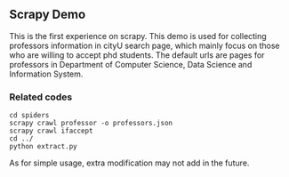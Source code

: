 ## Scrapy Demo
This is the first experience on scrapy. This demo is used for collecting professors information in cityU search page, which mainly focus on those who are willing to accept phd students. The default urls are pages for professors in Department of Computer Science, Data Science and Information System.
### Related codes
```
cd spiders
scrapy crawl professor -o professors.json
scrapy crawl ifaccept
cd ../
python extract.py 
```
As for simple usage, extra modification may not add in the future.  
